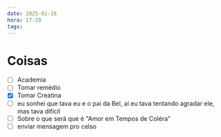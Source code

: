 ```yaml
---
date: 2025-01-16
hora: 17:29
tags:
---
```





# Coisas
- [ ] Academia
- [ ] Tomar remédio
- [x] Tomar Creatina
- [ ] eu sonhei que tava eu e o pai da Bel, aí eu tava tentando agradar ele, mas tava difícil 
- [ ] Sobre o que será que é "Amor em Tempos de Coléra"
- [ ] enviar mensagem pro celso